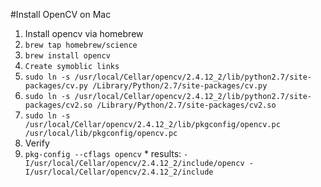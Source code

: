 #Install OpenCV on Mac

1. Install opencv via homebrew
  1. `brew tap homebrew/science`
  2. `brew install opencv`
2. `Create symoblic links`
  1. `sudo ln -s /usr/local/Cellar/opencv/2.4.12_2/lib/python2.7/site-packages/cv.py /Library/Python/2.7/site-packages/cv.py`
  2. `sudo ln -s /usr/local/Cellar/opencv/2.4.12_2/lib/python2.7/site-packages/cv2.so /Library/Python/2.7/site-packages/cv2.so`
  3. `sudo ln -s /usr/local/Cellar/opencv/2.4.12_2/lib/pkgconfig/opencv.pc /usr/local/lib/pkgconfig/opencv.pc`
3. Verify
  1. `pkg-config --cflags opencv`
    * results: `-I/usr/local/Cellar/opencv/2.4.12_2/include/opencv -I/usr/local/Cellar/opencv/2.4.12_2/include`
